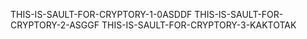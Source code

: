 THIS-IS-SAULT-FOR-CRYPTORY-1-0ASDDF
THIS-IS-SAULT-FOR-CRYPTORY-2-ASGGF
THIS-IS-SAULT-FOR-CRYPTORY-3-KAKTOTAK
